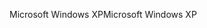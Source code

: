 <span data-ttu-id="5cd3b-101">Microsoft Windows XP</span><span class="sxs-lookup"><span data-stu-id="5cd3b-101">Microsoft Windows XP</span></span>